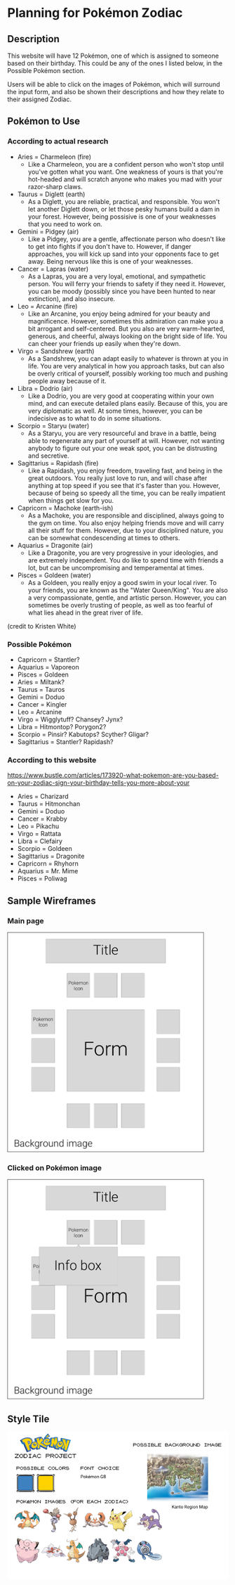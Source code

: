 # Planning for Pokémon Zodiac

## Description

This website will have 12 Pokémon, one of which is assigned to someone based on their birthday. This could be any of the ones I listed below, in the Possible Pokémon section.

Users will be able to click on the images of Pokémon, which will surround the input form, and also be shown their descriptions and how they relate to their assigned Zodiac.

## Pokémon to Use

### According to actual research

- Aries = Charmeleon (fire)
    - Like a Charmeleon, you are a confident person who won't stop until you've gotten what you want. One weakness of yours is that you're hot-headed and will scratch anyone who makes you mad with your razor-sharp claws.
- Taurus = Diglett (earth)
    - As a Diglett, you are reliable, practical, and responsible. You won't let another Diglett down, or let those pesky humans build a dam in your forest. However, being possisive is one of your weaknesses that you need to work on.
- Gemini = Pidgey (air)
    - Like a Pidgey, you are a gentle, affectionate person who doesn't like to get into fights if you don't have to. However, if danger approaches, you will kick up sand into your opponents face to get away. Being nervous like this is one of your weaknesses.
- Cancer = Lapras (water)
    - As a Lapras, you are a very loyal, emotional, and sympathetic person. You will ferry your friends to safety if they need it. However, you can be moody (possibly since you have been hunted to near extinction), and also insecure.
- Leo = Arcanine (fire)
    - Like an Arcanine, you enjoy being admired for your beauty and magnificence. However, sometimes this admiration can make you a bit arrogant and self-centered. But you also are very warm-hearted, generous, and cheerful, always looking on the bright side of life. You can cheer your friends up easily when they're down.
- Virgo = Sandshrew (earth)
    - As a Sandshrew, you can adapt easily to whatever is thrown at you in life. You are very analytical in how you approach tasks, but can also be overly critical of yourself, possibly working too much and pushing people away because of it.
- Libra = Dodrio (air)
    - Like a Dodrio, you are very good at cooperating within your own mind, and can execute detailed plans easily. Because of this, you are very diplomatic as well. At some times, however, you can be indecisive as to what to do in some situations.
- Scorpio = Staryu (water)
    - As a Staryu, you are very resourceful and brave in a battle, being able to regenerate any part of yourself at will. However, not wanting anybody to figure out your one weak spot, you can be distrusting and secretive.
- Sagittarius = Rapidash (fire)
    - Like a Rapidash, you enjoy freedom, traveling fast, and being in the great outdoors. You really just love to run, and will chase after anything at top speed if you see that it's faster than you. However, because of being so speedy all the time, you can be really impatient when things get slow for you.
- Capricorn = Machoke (earth-ish)
    - As a Machoke, you are responsible and disciplined, always going to the gym on time. You also enjoy helping friends move and will carry all their stuff for them. However, due to your disciplined nature, you can be somewhat condescending at times to others.
- Aquarius = Dragonite (air)
    - Like a Dragonite, you are very progressive in your ideologies, and are extremely independent. You do like to spend time with friends a lot, but can be uncompromising and temperamental at times.
- Pisces = Goldeen (water)
    - As a Goldeen, you really enjoy a good swim in your local river. To your friends, you are known as the "Water Queen/King". You are also a very compassionate, gentle, and artistic person. However, you can sometimes be overly trusting of people, as well as too fearful of what lies ahead in the great river of life.

(credit to Kristen White)


### Possible Pokémon
- Capricorn = Stantler?
- Aquarius = Vaporeon
- Pisces = Goldeen
- Aries = Miltank?
- Taurus = Tauros
- Gemini = Doduo
- Cancer = Kingler
- Leo = Arcanine
- Virgo = Wigglytuff? Chansey? Jynx?
- Libra = Hitmontop? Porygon2?
- Scorpio = Pinsir? Kabutops? Scyther? Gligar?
- Sagittarius = Stantler? Rapidash?


### According to this website

https://www.bustle.com/articles/173920-what-pokemon-are-you-based-on-your-zodiac-sign-your-birthday-tells-you-more-about-your

- Aries = Charizard
- Taurus = Hitmonchan
- Gemini = Doduo
- Cancer = Krabby
- Leo = Pikachu
- Virgo = Rattata
- Libra = Clefairy
- Scorpio = Goldeen
- Sagittarius = Dragonite
- Capricorn = Rhyhorn
- Aquarius = Mr. Mime
- Pisces = Poliwag

## Sample Wireframes

### Main page
<img src="wireframe1.png" height="500">

### Clicked on Pokémon image
<img src="wireframe2.png" height="500">

## Style Tile

!["Style Tile"](styletile.png)
